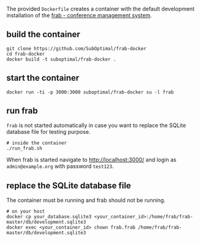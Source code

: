 The provided `Dockerfile` creates a container with the default development installation of the [frab - conference management system](https://github.com/frab/frab).

## build the container

    git clone https://github.com/SubOptimal/frab-docker
    cd frab-docker
    docker build -t suboptimal/frab-docker .

## start the container

    docker run -ti -p 3000:3000 suboptimal/frab-docker su -l frab

## run frab

`frab` is not started automatically in case you want to replace the SQLite database file for testing purpose.

    # inside the container
    ./run_frab.sh

When frab is started navigate to [http://localhost:3000/](http://localhost:3000/) and login as `admin@example.org` with password `test123`.

## replace the SQLite database file

The container must be running and frab should not be running.

    # on your host
    docker cp your_database.sqlite3 <your_container_id>:/home/frab/frab-master/db/development.sqlite3
    docker exec <your_container_id> chown frab.frab /home/frab/frab-master/db/development.sqlite3
